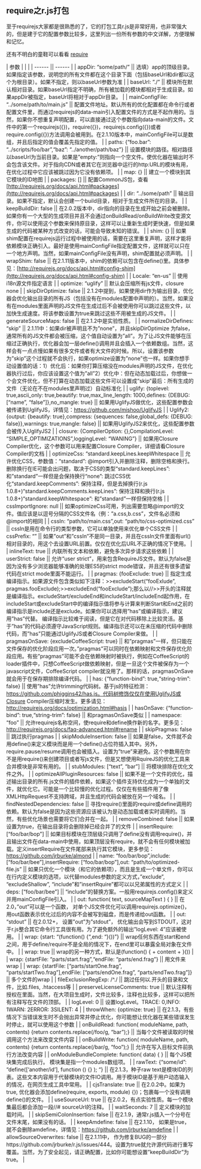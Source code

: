 ## require之r.js打包

至于requirejs大家都是很熟悉的了，它的打包工具r.js是非常好用，也非常强大的，但是建于它的配置参数比较多，这里列出一份所有参数的中文详解，方便理解和记忆。


还有不明白的童鞋可以看看 [require](https://missxiaolin.github.io/2017/03/11/%E5%89%8D%E7%AB%AF/require/)

| 参数 |  |  |
| ------ || ------ |
| appDir: “some/path/” || 选填）app的顶级目录。如果指定该参数，说明您的所有文件都在这个目录下面（包括baseUrl和dir都以这个为根目录）。如果不指定，则以baseUrl参数为准 |
| baseUrl: ”./” || 模块所在默认相对目录。如果baseUrl指定不明确，所有被加载的模块都相对于生成目录。如果appDir被指定，baseUrl将相对于appDir目录。 |
| mainConfigFile: “../some/path/to/main.js” || 配置文件地址。默认所有的优化配置都在命令行或者配置文件里，而通过requirejs的data-main引入配置文件的方式是不起作用的。当然，如果你不想重复声明配置，可以直接通过这个参数指向data-main的文件。文件中的第一个requirejs({})，require({})，requirejs.config({})或者require.config({})方法调用会被用到。在2.1.10版本中，mainConfigFile可以是数组，并且后指定的值会覆盖先指定的值。 |
| paths: {“foo.bar”: “../scripts/foo/bar”,“baz”: “../another/path/baz”} || 设置模块的路径。相对路径以baseUrl为当前目录。如果是”empty:”则指向一个空文件。使优化器在输出时不会包含该文件。对于指向CDN或者其它在浏览器中运行的http:URL的模块有用，在优化过程中它应该被跳过因为它没有依赖项。 |
| map: {} || 建立一个模块到其它模块的ID地图 |
| packages: [] || 配置CommonJS包，查看[http://requirejs.org/docs/api.html#packages](http://requirejs.org/docs/api.html#packages) |
| dir: “../some/path” || 输出目录。如果不指定，默认会创建一个build目录，相对于生成文件所在的目录。 |
| keepBuildDir: false || 在2.0.2版本中，dir指向的目录在生成开始之前会被删除。如果你有一个大型的生成项目并且不会通过onBuildRead/onBuildWrite改变源文件，你可以使用这个参数来保持原目录，这样可以让重新生成时更快速，但是如果生成的代码被某种方式改变的话，可能会导致未知的错误。 |
| shim: {} || 如果shim配置在requirejs运行过程中被使用的话，需要在这里重复声明，这样才能将依赖模块正确引入。最好是使用mainConfigFile指定配置文件，这样就可以只在一个地方声明。当然，如果mainConfigFile没有声明，shim配置就必须声明。 |
| wrapShim: false || 在2.1.11版本中，shim的依赖可以包含在define()里。具体参见：[http://requirejs.org/docs/api.html#config-shim](http://requirejs.org/docs/api.html#config-shim) |
| Locale: “en-us” || 使用i18n源文件指定语言 |
| optimize: “uglify” || 默认会压缩所有js文件，closure none |
| skipDirOptimize: false || 2.1.2中提到，如果使用dir作为输出目录，优化器会优化输出目录的所有JS（包括没有在modules配置中声明的）。当然，如果没有在modules里面声明的JS文件在生成过后不会被使用你可以跳过这些文件，以加快生成速度。将该参数设置为true来跳过这些不用被生成的JS文件。 |
| generateSourceMaps: false || 在2.1.2中是实验性质。 |
| normalizeDirDefines: “skip” || 2.1.11中：如果dir被声明且不为”none”，并且skipDirOptimize 为false，通常所有的JS文件都会被压缩，这个值自动设置为”all”。为了让JS文件能够在压缩过正确执行，优化器会加一层define()调用并且会插入一个依赖数组。当然，这样会有一点点慢如果有很多文件或者有大文件的时候。所以，设置该参数为”skip”这个过程就不会执行，如果optimize设置为”none”也一样。如果你想手动设置值的话：1）优化后：如果你打算压缩没在modules声明的JS文件，在优化器执行过后，你应该设置这个值为”all”2）优化中：但在动态加载过后，你想做一个会文件优化，但不打算在动态加载这些文件可以设置成”skip”最后：所有生成的文件（无论在不在modules里声明过）自动标准化 |
| uglify: {toplevel: true,ascii_only: true,beautify: true,max_line_length: 1000,defines: {DEBUG: [“name”, “false”]},no_mangle: true} || 如果用UglifyJS做优化，这些配置参数会被传递到UglifyJS，详情见：https://github.com/mishoo/UglifyJS |
| Uglify2: {output: {beautify: true},compress: {sequences: false,global_defs: {DEBUG: false}},warnings: true,mangle: false} || 如果用UglifyJS2来优化，这些配置参数会被传入UglifyJS2 |
| closure: {CompilerOption: {},CompilationLevel: “SIMPLE_OPTIMIZATIONS”,loggingLevel: “WANING”} || 如果用Closure Compiler优化，这个参数可以用来配置Closure Compiler，详细请看Closure Compiler的文档 |
| optimizeCss: “standard.keepLines.keepWhitespace || 允许优化CSS，参数值：“standard”: @import引入并删除注释，删除空格和换行。删除换行在IE可能会出问题，取决于CSS的类型“standard.keepLines”: 和”standard”一样但是会保持换行“none”: 跳过CSS优化“standard.keepComments”: 保持注释，但是去掉换行(r.js 1.0.8+)“standard.keepComments.keepLines”: 保持注释和换行(r.js 1.0.8+)“standard.keepWhitespace”: 和”standard”一样但保持空格 |
| cssImportIgnore: null || 如果optimizeCss可用，列出需要忽略@import的文件。值应该是以逗号分隔的CSS文件名（例：”a.css,b.css”，文件名必须和@import的相同 |
| cssIn: “path/to/main.css”,out: “path/to/css-optimized.css” || cssIn是用在命令行的类型参数，它可以单独使用来优化单个CSS文件 |
| cssPrefix: “” || 如果”out”和”cssIn”不是同一目录，并且在cssIn文件里面有url()相对目录的，用这个去设置URL前置。仅仅在优化后URL不正确的情况下使用。 |
| inlineText: true || 内联所有文本和依赖，避免多次异步请求这些依赖 |
| userStrict: false || 允许“user strict”，用来包含RequireJS文件。默认为false是因为没有多少浏览器能够准确的处理ES5的strict mode错误，并且还有很多遗留代码在strict mode里面不能运行。 |
| pragmas: {fooExclude: true} || 指定生成编译指示。如果源文件包含类似如下注释：>>excludeStart(“fooExlude”, pragmas.fooExclude);>>excludeEnd(“fooExclude”);那么以//>>开头的注释就是编译指示。excludeStart/excludeEnd和includeStart/includeEnd起作用，在includeStart或excludeStart中的编译指示值将参与计算来判断Start和End之前的编译指示是include还是exclude。如果你可以选择用”has”或编译指示，建议用”has”代替。 编译指示比较难于阅读，但是它在对代码移除上比较灵活。基于”has”的代码必须遵守JavaScript规则。编译指示还可以在未压缩的代码中删除代码，而”has”只能通过UglifyJS或者Closure Compiler来做。 |
| pragmasOnSave: {excludeCoffeeScript: true} || 和”pragmas”一样，但只能在文件保存的优化阶段应用一次。”pragmas”可以同时在依赖映射和文件保存优化阶段应用。有些”pragmas”可能不会在依赖映射时被执行，例如在CoffeeScript的loader插件中，只想CoffeeScript做依赖映射，但是一旦这个文件被保存为一个javascript文件，CoffeeScript compiler就没用了。那样的话，pragmasOnSave就会用于在保存期排除编译代码。 |
| has: {“function-bind”: true,“string-trim”: false} || 使用”has”允许trimming代码树。基于js的特征检测：https://github.com/phiggins42/has.js。代码树修饰仅仅在使用UglifyJS或Closure Compiler压缩时发生。更多请见：http://requirejs.org/docs/optimization.html#hasjs |
| hasOnSave: {“function-bind”: true,“string-trim”: false} || 和pragmasOnSave类似 |
| namespace: “foo” || 允许requirejs名称空间，使require和define换作新的名字。更多见：http://requirejs.org/docs/faq-advanced.html#rename |
| skipPragmas: false || 跳过执行pragmas |
| skipModuleInsertion: false || 如果是false，文件就不会用define()来定义模块而是用一个define()占位符插入其中。另外，require.pause/resume调用也会被插入。设置为”true”来避免。这个参数用在你不是用require()来创建项目或者写js文件，但是又想使用RquireJS的优化工具来合并模块是非常有用的。 |
| stubModules: [“text”, “bar”] || 将模块排除在优化文件之外。 |
| optimizeAllPluginResources: false || 如果不是一个文件的优化，描述输出目录的所有.js文件的插件依赖，如果这个插件支持优化成为一个单独的文件，就优化它。可能是一个比较慢的优化过程。仅仅在有些插件用了像XMLHttpRequest不支持跨域，并且生成的代码会被放在另一个域名。 |
| findNestedDependencies: false || 寻找require()里面的require或define调用的依赖。默认为false是因为这些资源应该被认为是动态加载或者实时调用的。当然，有些优化场景也需要将它们合并在一起。 |
| removeCombined: false || 如果设置为true，在输出目录将会删除掉已经合并了的文件 |
| insertRequire: [“foo/bar/bop”] || 如果目标模块在顶层级只调用了define没有调用require()，并且输出文件在data-main中使用，如果顶层没有require，就不会有任何模块被加载。定义insertRequire在文件尾部来执行其它模块，更多参见：https://github.com/jrburke/almond |
| name: “foo/bar/bop”,include: [“foo/bar/bee”],insertRequire: [“foo/bar/bop”],out: “path/to/optimized-file.js” || 如果只优化一个模块（和它的依赖项），而且是生成一个单文件，你可以在行内定义模块的选项，以代替modules参数的定义方式，”exclude”, “excludeShallow”, “include”和”insertRquire”都可以以兄弟属性的方式定义 |
| deps: [“foo/bar/bee”] || “include”的替换方案。一般用requirejs.config()来定义并用mainConfigFile引入。 |
| out: function( text, sourceMapText ) { } || 在2.0，”out”可以是一个函数， 对单个JS文件优化可以调用requirejs.optimize()， 用out函数表示优化过后的内容不会被写到磁盘，而是传递给out函数。 |
| out: “stdout” || 在2.0.12+， 设置”out”为”stdout”， 优化输出会写到STDOUT，这对于r.js整合其它命令行工具很有用。为了避免额外的输出”logLevel: 4”应该被使用。 |
| wrap: {start: “(function() {“,end: “}())”} || wrap任何东西在start和end之间，用于define/require不是全局的情况下，在end里可以暴露全局对象在文件中。 |
| wrap: true || wrap的另一种方式，默认是(function() { + content + }()) |
| wrap: {startFile: “parts/start.frag”,“endFile: “parts/end.frag”} || 用文件来wrap |
| wrap: {startFile: [“parts/startOne.frag”, “parts/startTwo.frag”],endFile: [“parts/endOne.frag”, “parts/endTwo.frag”]} || 多个文件的wrap |
| fileExclusionRegExp: /^\./ || 跳过任何以.开头的目录和文件，比如.files, .htaccess等 |
| preserveLicenseComments: true || 默认注释有授权在里面。当然，在大项目生成时，文件比较多，注释也比较多，这样可以把所有注释写在文件的顶部。 |
| logLevel: 0 || 设置logLevel。TRACE: 0,INFO: 1WARN: 2ERROR: 3SILENT: 4 |
| throwWhen: {optimize: true} || 在2.1.3，有些情况下当错误发生时不会抛出异常并停止优化，你可能想让优化器在某些错误发生时停止，就可以使用这个参数 |
| onBuildRead: function( moduleName, path, contents) {return contents.replace(/foo/g, “bar”);} || 当每个文件被读取的时候调用这个方法来改变文件内容 |
| onBuildWrite: function( moduleName, path, contents) {return contents.replace(/bar/g, “foo”);} || 允许在写入目标文件前执行方法改变内容 |
| onModuleBundleComplete: function( data) { } || 每个JS模块集完成后执行。 模块集是指一个modules数组项。 |
| rawText: {“some/id”: “define([‘another/id’], function () {} ); “} || 在2.1.3，种子raw text是模块ID的列表。这些文本内容用于代替模块的文件IO调用。用于模块ID是基于用户动态输入的情况，在网页生成工具中常用。 |
| cjsTranslate: true || 在2.0.2中。如果为true, 优化器会添加define(require, exports, module) {})；包裹每一个没有调用define()的文件。 |
| useSourceUrl: true || 在2.0.2，有点实验性质。每一个模块集最后都会添加一段//# sourceUrl的注释。 |
| waitSeconds: 7 || 定义模块的加载时间。 |
| skipSemiColonInsertion: false || 在2.1.9，通常r.js插入一个分号在文件末尾，如果没有的话。 |
| keepAmdefine: false || 在2.1.10， 如果是true，就不会删除amdefine，详情见：https://github.com/jrburke/amdefine |
| allowSourceOverwrites: false || 在2.1.11中， 作为修复BUG的一部分https://github.com/jrburke/r.js/issues/444。设置为true就允许源代码进行重写覆盖。当然，为了安全起见，请正确配置，比如你可能想设置”keepBuildDir”为true。 |
